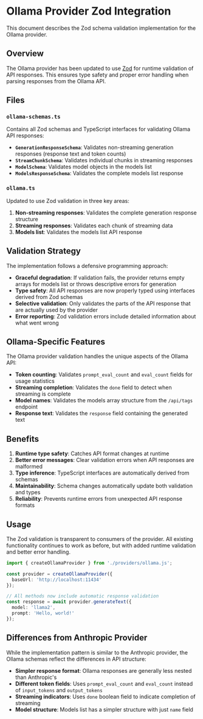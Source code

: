 # Ollama Provider Zod Integration

This document describes the Zod schema validation implementation for the Ollama provider.

## Overview

The Ollama provider has been updated to use [Zod](https://zod.dev/) for runtime validation of API responses. This ensures type safety and proper error handling when parsing responses from the Ollama API.

## Files

### `ollama-schemas.ts`
Contains all Zod schemas and TypeScript interfaces for validating Ollama API responses:

- **`GenerationResponseSchema`**: Validates non-streaming generation responses (response text and token counts)
- **`StreamChunkSchema`**: Validates individual chunks in streaming responses
- **`ModelSchema`**: Validates model objects in the models list
- **`ModelsResponseSchema`**: Validates the complete models list response

### `ollama.ts`
Updated to use Zod validation in three key areas:

1. **Non-streaming responses**: Validates the complete generation response structure
2. **Streaming responses**: Validates each chunk of streaming data
3. **Models list**: Validates the models list API response

## Validation Strategy

The implementation follows a defensive programming approach:

- **Graceful degradation**: If validation fails, the provider returns empty arrays for models list or throws descriptive errors for generation
- **Type safety**: All API responses are now properly typed using interfaces derived from Zod schemas
- **Selective validation**: Only validates the parts of the API response that are actually used by the provider
- **Error reporting**: Zod validation errors include detailed information about what went wrong

## Ollama-Specific Features

The Ollama provider validation handles the unique aspects of the Ollama API:

- **Token counting**: Validates `prompt_eval_count` and `eval_count` fields for usage statistics
- **Streaming completion**: Validates the `done` field to detect when streaming is complete
- **Model names**: Validates the models array structure from the `/api/tags` endpoint
- **Response text**: Validates the `response` field containing the generated text

## Benefits

1. **Runtime type safety**: Catches API format changes at runtime
2. **Better error messages**: Clear validation errors when API responses are malformed
3. **Type inference**: TypeScript interfaces are automatically derived from schemas
4. **Maintainability**: Schema changes automatically update both validation and types
5. **Reliability**: Prevents runtime errors from unexpected API response formats

## Usage

The Zod validation is transparent to consumers of the provider. All existing functionality continues to work as before, but with added runtime validation and better error handling.

```typescript
import { createOllamaProvider } from './providers/ollama.js';

const provider = createOllamaProvider({
  baseUrl: 'http://localhost:11434'
});

// All methods now include automatic response validation
const response = await provider.generateText({
  model: 'llama2',
  prompt: 'Hello, world!'
});
```

## Differences from Anthropic Provider

While the implementation pattern is similar to the Anthropic provider, the Ollama schemas reflect the differences in API structure:

- **Simpler response format**: Ollama responses are generally less nested than Anthropic's
- **Different token fields**: Uses `prompt_eval_count` and `eval_count` instead of `input_tokens` and `output_tokens`
- **Streaming indicators**: Uses `done` boolean field to indicate completion of streaming
- **Model structure**: Models list has a simpler structure with just `name` field
